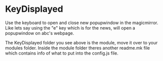 # KeyDisplayed
Use the keyboard to open and close new popupwindow in the magicmirror. Like lets say using the "e" key which is for the news, will open a popupwindow on abc's webpage.

The KeyDisplayed folder you see above is the module, move it over to your modules folder.
Inside the module folder theres another readme.mk file which contains info of what to put into the config.js file.
